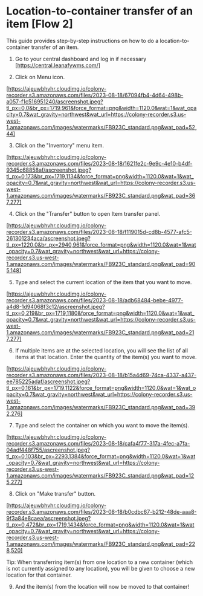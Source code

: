 # Location-to-container transfer of an item [Flow 2]

This guide provides step-by-step instructions on how to do a location-to- container transfer of an item.

1. Go to your central dashboard and log in if necessary [https://central.leanafywms.com/]

2. Click on Menu icon.

[https://ajeuwbhvhr.cloudimg.io/colony-recorder.s3.amazonaws.com/files/2023-08-18/67094fb4-4d64-498b-a057-f1c516951240/ascreenshot.jpeg?tl_px=0,0&br_px=1719,961&force_format=png&width=1120.0&wat=1&wat_opacity=0.7&wat_gravity=northwest&wat_url=https://colony-recorder.s3.us-west-1.amazonaws.com/images/watermarks/FB923C_standard.png&wat_pad=52,44]


3. Click on the "Inventory" menu item.

[https://ajeuwbhvhr.cloudimg.io/colony-recorder.s3.amazonaws.com/files/2023-08-18/1621fe2c-9e9c-4e10-b4df-9345c68858af/ascreenshot.jpeg?tl_px=0,173&br_px=1719,1134&force_format=png&width=1120.0&wat=1&wat_opacity=0.7&wat_gravity=northwest&wat_url=https://colony-recorder.s3.us-west-1.amazonaws.com/images/watermarks/FB923C_standard.png&wat_pad=367,277]


4. Click on the "Transfer" button to open Item transfer panel.

[https://ajeuwbhvhr.cloudimg.io/colony-recorder.s3.amazonaws.com/files/2023-08-18/f119015d-cd8b-4577-afc5-261301234aca/ascreenshot.jpeg?tl_px=1220,0&br_px=2940,961&force_format=png&width=1120.0&wat=1&wat_opacity=0.7&wat_gravity=northwest&wat_url=https://colony-recorder.s3.us-west-1.amazonaws.com/images/watermarks/FB923C_standard.png&wat_pad=905,148]


5. Type and select the current location of the item that you want to move.

[https://ajeuwbhvhr.cloudimg.io/colony-recorder.s3.amazonaws.com/files/2023-08-18/adb68484-bebe-4977-a4d8-1d94068f3c12/ascreenshot.jpeg?tl_px=0,219&br_px=1719,1180&force_format=png&width=1120.0&wat=1&wat_opacity=0.7&wat_gravity=northwest&wat_url=https://colony-recorder.s3.us-west-1.amazonaws.com/images/watermarks/FB923C_standard.png&wat_pad=217,277]


6. If multiple items are at the selected location, you will see the list of all items at that location. Enter the quantity of the item(s) you want to move.

[https://ajeuwbhvhr.cloudimg.io/colony-recorder.s3.amazonaws.com/files/2023-08-18/b15a4d69-74ca-4337-a437-ee785225adaf/ascreenshot.jpeg?tl_px=0,161&br_px=1719,1122&force_format=png&width=1120.0&wat=1&wat_opacity=0.7&wat_gravity=northwest&wat_url=https://colony-recorder.s3.us-west-1.amazonaws.com/images/watermarks/FB923C_standard.png&wat_pad=392,276]


7. Type and select the container on which you want to move the item(s).

[https://ajeuwbhvhr.cloudimg.io/colony-recorder.s3.amazonaws.com/files/2023-08-18/cafa4f77-317a-4fec-a7fa-04adf448f755/ascreenshot.jpeg?tl_px=0,103&br_px=2293,1384&force_format=png&width=1120.0&wat=1&wat_opacity=0.7&wat_gravity=northwest&wat_url=https://colony-recorder.s3.us-west-1.amazonaws.com/images/watermarks/FB923C_standard.png&wat_pad=125,277]


8. Click on "Make transfer" button.

[https://ajeuwbhvhr.cloudimg.io/colony-recorder.s3.amazonaws.com/files/2023-08-18/b0cdbc67-b212-48de-aaa8-9f3a84e8caea/ascreenshot.jpeg?tl_px=0,472&br_px=1719,1434&force_format=png&width=1120.0&wat=1&wat_opacity=0.7&wat_gravity=northwest&wat_url=https://colony-recorder.s3.us-west-1.amazonaws.com/images/watermarks/FB923C_standard.png&wat_pad=228,520]


Tip: When transferring item(s) from one location to a new container (which is not currently assigned to any location), you will be given to choose a new location for that container.


9. And the item(s) from the location will now be moved to that container!

